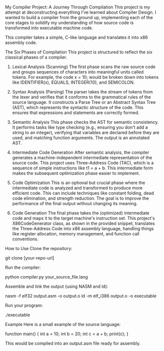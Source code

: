 My Compiler Project: A Journey Through Compilation
This project is my attempt at deconstructing everything I've learned about Compiler Design. I wanted to build a compiler from the ground up, implementing each of the core stages to solidify my understanding of how source code is transformed into executable machine code.

This compiler takes a simple, C-like language and translates it into x86 assembly code.

The Six Phases of Compilation
This project is structured to reflect the six classical phases of a compiler.

1. Lexical Analysis (Scanning)
The first phase scans the raw source code and groups sequences of characters into meaningful units called tokens. For example, the code x = 10; would be broken down into tokens like IDENTIFIER(x), EQUALS, INTEGER(10), and SEMICOLON.

2. Syntax Analysis (Parsing)
The parser takes the stream of tokens from the lexer and verifies that it conforms to the grammatical rules of the source language. It constructs a Parse Tree or an Abstract Syntax Tree (AST), which represents the syntactic structure of the code. This ensures that expressions and statements are correctly formed.

3. Semantic Analysis
This phase checks the AST for semantic consistency. It performs tasks like type checking (e.g., ensuring you don't add a string to an integer), verifying that variables are declared before they are used, and matching function arguments. The output is an annotated AST.

4. Intermediate Code Generation
After semantic analysis, the compiler generates a machine-independent intermediate representation of the source code. This project uses Three-Address Code (TAC), which is a sequence of simple instructions like t1 = a + b. This intermediate form makes the subsequent optimization phase easier to implement.

5. Code Optimization
This is an optional but crucial phase where the intermediate code is analyzed and transformed to produce more efficient code. This can include techniques like constant folding, dead code elimination, and strength reduction. The goal is to improve the performance of the final output without changing its meaning.

6. Code Generation
The final phase takes the (optimized) intermediate code and maps it to the target machine's instruction set. This project's X86CodeGenerator class, as shown in the provided snippet, translates the Three-Address Code into x86 assembly language, handling things like register allocation, memory management, and function call conventions.

How to Use
Clone the repository:

git clone [your-repo-url]

Run the compiler:

python compiler.py your_source_file.lang

Assemble and link the output (using NASM and ld):

nasm -f elf32 output.asm -o output.o
ld -m elf_i386 output.o -o executable

Run your program:

./executable

Example
Here is a small example of the source language:

function main() {
  int a = 10;
  int b = 20;
  int c = a + b;
  print(c);
}

This would be compiled into an output.asm file ready for assembly.
